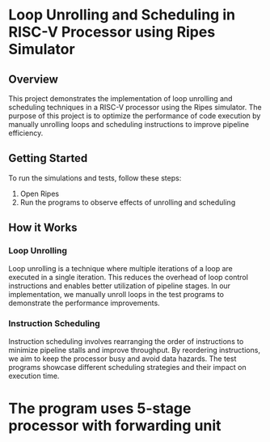 # Loop Unrolling and Scheduling in RISC-V Processor using Ripes Simulator

## Overview

This project demonstrates the implementation of loop unrolling and scheduling techniques in a RISC-V processor using the Ripes simulator. The purpose of this project is to optimize the performance of code execution by manually unrolling loops and scheduling instructions to improve pipeline efficiency.


## Getting Started

To run the simulations and tests, follow these steps:

1. Open Ripes 
2. Run the programs to observe effects of unrolling and scheduling
    

## How it Works

### Loop Unrolling

Loop unrolling is a technique where multiple iterations of a loop are executed in a single iteration. This reduces the overhead of loop control instructions and enables better utilization of pipeline stages. In our implementation, we manually unroll loops in the test programs to demonstrate the performance improvements.

### Instruction Scheduling

Instruction scheduling involves rearranging the order of instructions to minimize pipeline stalls and improve throughput. By reordering instructions, we aim to keep the processor busy and avoid data hazards. The test programs showcase different scheduling strategies and their impact on execution time.

# The program uses 5-stage processor with forwarding unit
